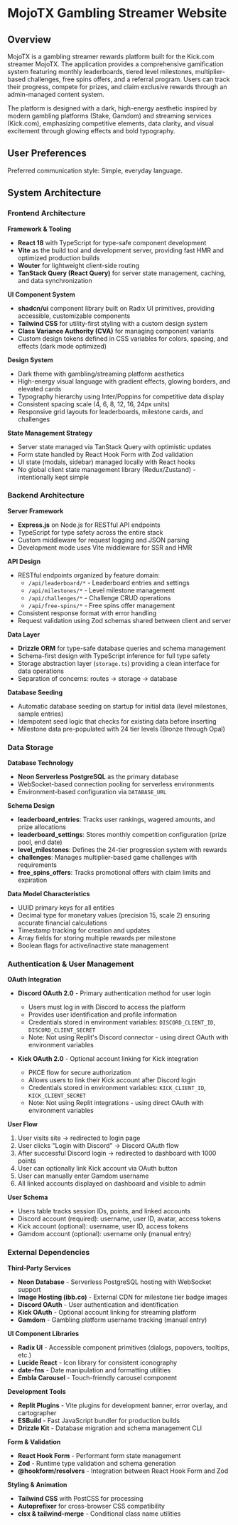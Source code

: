 # MojoTX Gambling Streamer Website

## Overview

MojoTX is a gambling streamer rewards platform built for the Kick.com streamer MojoTX. The application provides a comprehensive gamification system featuring monthly leaderboards, tiered level milestones, multiplier-based challenges, free spins offers, and a referral program. Users can track their progress, compete for prizes, and claim exclusive rewards through an admin-managed content system.

The platform is designed with a dark, high-energy aesthetic inspired by modern gambling platforms (Stake, Gamdom) and streaming services (Kick.com), emphasizing competitive elements, data clarity, and visual excitement through glowing effects and bold typography.

## User Preferences

Preferred communication style: Simple, everyday language.

## System Architecture

### Frontend Architecture

**Framework & Tooling**
- **React 18** with TypeScript for type-safe component development
- **Vite** as the build tool and development server, providing fast HMR and optimized production builds
- **Wouter** for lightweight client-side routing
- **TanStack Query (React Query)** for server state management, caching, and data synchronization

**UI Component System**
- **shadcn/ui** component library built on Radix UI primitives, providing accessible, customizable components
- **Tailwind CSS** for utility-first styling with a custom design system
- **Class Variance Authority (CVA)** for managing component variants
- Custom design tokens defined in CSS variables for colors, spacing, and effects (dark mode optimized)

**Design System**
- Dark theme with gambling/streaming platform aesthetics
- High-energy visual language with gradient effects, glowing borders, and elevated cards
- Typography hierarchy using Inter/Poppins for competitive data display
- Consistent spacing scale (4, 6, 8, 12, 16, 24px units)
- Responsive grid layouts for leaderboards, milestone cards, and challenges

**State Management Strategy**
- Server state managed via TanStack Query with optimistic updates
- Form state handled by React Hook Form with Zod validation
- UI state (modals, sidebar) managed locally with React hooks
- No global client state management library (Redux/Zustand) - intentionally kept simple

### Backend Architecture

**Server Framework**
- **Express.js** on Node.js for RESTful API endpoints
- TypeScript for type safety across the entire stack
- Custom middleware for request logging and JSON parsing
- Development mode uses Vite middleware for SSR and HMR

**API Design**
- RESTful endpoints organized by feature domain:
  - `/api/leaderboard/*` - Leaderboard entries and settings
  - `/api/milestones/*` - Level milestone management
  - `/api/challenges/*` - Challenge CRUD operations
  - `/api/free-spins/*` - Free spins offer management
- Consistent response format with error handling
- Request validation using Zod schemas shared between client and server

**Data Layer**
- **Drizzle ORM** for type-safe database queries and schema management
- Schema-first design with TypeScript inference for full type safety
- Storage abstraction layer (`storage.ts`) providing a clean interface for data operations
- Separation of concerns: routes → storage → database

**Database Seeding**
- Automatic database seeding on startup for initial data (level milestones, sample entries)
- Idempotent seed logic that checks for existing data before inserting
- Milestone data pre-populated with 24 tier levels (Bronze through Opal)

### Data Storage

**Database Technology**
- **Neon Serverless PostgreSQL** as the primary database
- WebSocket-based connection pooling for serverless environments
- Environment-based configuration via `DATABASE_URL`

**Schema Design**
- **leaderboard_entries**: Tracks user rankings, wagered amounts, and prize allocations
- **leaderboard_settings**: Stores monthly competition configuration (prize pool, end date)
- **level_milestones**: Defines the 24-tier progression system with rewards
- **challenges**: Manages multiplier-based game challenges with requirements
- **free_spins_offers**: Tracks promotional offers with claim limits and expiration

**Data Model Characteristics**
- UUID primary keys for all entities
- Decimal type for monetary values (precision 15, scale 2) ensuring accurate financial calculations
- Timestamp tracking for creation and updates
- Array fields for storing multiple rewards per milestone
- Boolean flags for active/inactive state management

### Authentication & User Management

**OAuth Integration**
- **Discord OAuth 2.0** - Primary authentication method for user login
  - Users must log in with Discord to access the platform
  - Provides user identification and profile information
  - Credentials stored in environment variables: `DISCORD_CLIENT_ID`, `DISCORD_CLIENT_SECRET`
  - Note: Not using Replit's Discord connector - using direct OAuth with environment variables
  
- **Kick OAuth 2.0** - Optional account linking for Kick integration
  - PKCE flow for secure authorization
  - Allows users to link their Kick account after Discord login
  - Credentials stored in environment variables: `KICK_CLIENT_ID`, `KICK_CLIENT_SECRET`
  - Note: Not using Replit integrations - using direct OAuth with environment variables

**User Flow**
1. User visits site → redirected to login page
2. User clicks "Login with Discord" → Discord OAuth flow
3. After successful Discord login → redirected to dashboard with 1000 points
4. User can optionally link Kick account via OAuth button
5. User can manually enter Gamdom username
6. All linked accounts displayed on dashboard and visible to admin

**User Schema**
- Users table tracks session IDs, points, and linked accounts
- Discord account (required): username, user ID, avatar, access tokens
- Kick account (optional): username, user ID, access tokens
- Gamdom account (optional): username only (manual entry)

### External Dependencies

**Third-Party Services**
- **Neon Database** - Serverless PostgreSQL hosting with WebSocket support
- **Image Hosting (ibb.co)** - External CDN for milestone tier badge images
- **Discord OAuth** - User authentication and identification
- **Kick OAuth** - Optional account linking for streaming platform
- **Gamdom** - Gambling platform username tracking (manual entry)

**UI Component Libraries**
- **Radix UI** - Accessible component primitives (dialogs, popovers, tooltips, etc.)
- **Lucide React** - Icon library for consistent iconography
- **date-fns** - Date manipulation and formatting utilities
- **Embla Carousel** - Touch-friendly carousel component

**Development Tools**
- **Replit Plugins** - Vite plugins for development banner, error overlay, and cartographer
- **ESBuild** - Fast JavaScript bundler for production builds
- **Drizzle Kit** - Database migration and schema management CLI

**Form & Validation**
- **React Hook Form** - Performant form state management
- **Zod** - Runtime type validation and schema generation
- **@hookform/resolvers** - Integration between React Hook Form and Zod

**Styling & Animation**
- **Tailwind CSS** with PostCSS for processing
- **Autoprefixer** for cross-browser CSS compatibility
- **clsx & tailwind-merge** - Conditional class name utilities